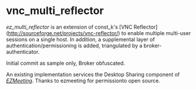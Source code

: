 vnc_multi_reflector
===================

*ez_multi_reflector* is an extension of const\_k's [VNC Reflector] (http://sourceforge.net/projects/vnc-reflector/) to enable multiple multi-user sessions on a single host.  In addition, a supplemental layer of authentication/permissioning is added, triangulated by a broker-authenticator.  

Initial commit as sample only, Broker obfuscated.

An existing implementation services the Desktop Sharing component of [*EZMeeting*](http://http://ezmeeting.com/). Thanks to ezmeeting for permissionto open source.
